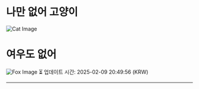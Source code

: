 
# 나만 없어 고양이

![Cat Image](https://cdn2.thecatapi.com/images/dk6.jpg)

# 여우도 없어
![Fox Image](https://randomfox.ca/images/44.jpg)
⏳ 업데이트 시간: 2025-02-09 20:49:56 (KRW)

---
